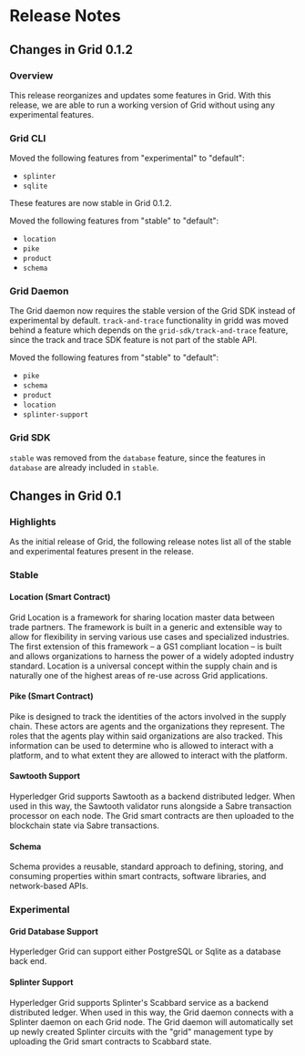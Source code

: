 # Release Notes

## Changes in Grid 0.1.2

### Overview

This release reorganizes and updates some features in Grid. With this release,
we are able to run a working version of Grid without using any experimental
features.

### Grid CLI

Moved the following features from "experimental" to "default":
 - `splinter`
 - `sqlite`

These features are now stable in Grid 0.1.2.

Moved the following features from "stable" to "default":
 - `location`
 - `pike`
 - `product`
 - `schema`

### Grid Daemon

The Grid daemon now requires the stable version of the Grid SDK instead of
experimental by default. `track-and-trace` functionality in gridd was moved
behind a feature which depends on the `grid-sdk/track-and-trace` feature, since
the track and trace SDK feature is not part of the stable API.

Moved the following features from "stable" to "default":
 - `pike`
 - `schema`
 - `product`
 - `location`
 - `splinter-support`

### Grid SDK

`stable` was removed from the `database` feature, since the features in
`database` are already included in `stable`.

## Changes in Grid 0.1

### Highlights

As the initial release of Grid, the following release notes list all of the
stable and experimental features present in the release.

### Stable

#### Location (Smart Contract)

Grid Location is a framework for sharing location master data between trade
partners. The framework is built in a generic and extensible way to allow for
flexibility in serving various use cases and specialized industries. The first
extension of this framework – a GS1 compliant location – is built and allows
organizations to harness the power of a widely adopted industry standard.
Location is a universal concept within the supply chain and is naturally one of
the highest areas of re-use across Grid applications.

#### Pike (Smart Contract)

Pike is designed to track the identities of the actors involved in the supply
chain. These actors are agents and the organizations they represent. The roles
that the agents play within said organizations are also tracked. This
information can be used to determine who is allowed to interact with a platform,
and to what extent they are allowed to interact with the platform.

#### Sawtooth Support

Hyperledger Grid supports Sawtooth as a backend distributed ledger. When used
in this way, the Sawtooth validator runs alongside a Sabre transaction
processor on each node. The Grid smart contracts are then uploaded to the
blockchain state via Sabre transactions.

#### Schema

Schema provides a reusable, standard approach to defining, storing, and
consuming properties within smart contracts, software libraries, and
network-based APIs.

### Experimental

#### Grid Database Support

Hyperledger Grid can support either PostgreSQL or Sqlite as a database back end.

#### Splinter Support

Hyperledger Grid supports Splinter's Scabbard service as a backend distributed
ledger. When used in this way, the Grid daemon connects with a Splinter daemon
on each Grid node. The Grid daemon will automatically set up newly created
Splinter circuits with the "grid" management type by uploading the Grid smart
contracts to Scabbard state.
